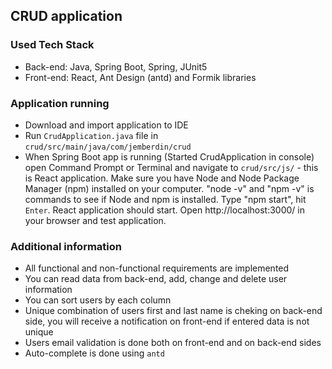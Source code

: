 ## CRUD application 

### Used Tech Stack
* Back-end: Java, Spring Boot, Spring, JUnit5
* Front-end: React, Ant Design (antd) and Formik libraries

### Application running
* Download and import application to IDE
* Run `CrudApplication.java` file in `crud/src/main/java/com/jemberdin/crud`
* When Spring Boot app is running (Started CrudApplication in console) open Command Prompt or Terminal 
and navigate to `crud/src/js/` - this is React application. 
Make sure you have Node and Node Package Manager (npm) installed on your computer.
"node -v" and "npm -v" is commands to see if Node and npm is installed.
Type "npm start", hit `Enter`. React application should start.
Open http://localhost:3000/ in your browser and test application.

### Additional information
* All functional and non-functional requirements are implemented
* You can read data from back-end, add, change and delete user information
* You can sort users by each column
* Unique combination of users first and last name is cheking on back-end side, you will receive a 
notification on front-end if entered data is not unique
* Users email validation is done both on front-end and on back-end sides
* Auto-complete is done using `antd`
